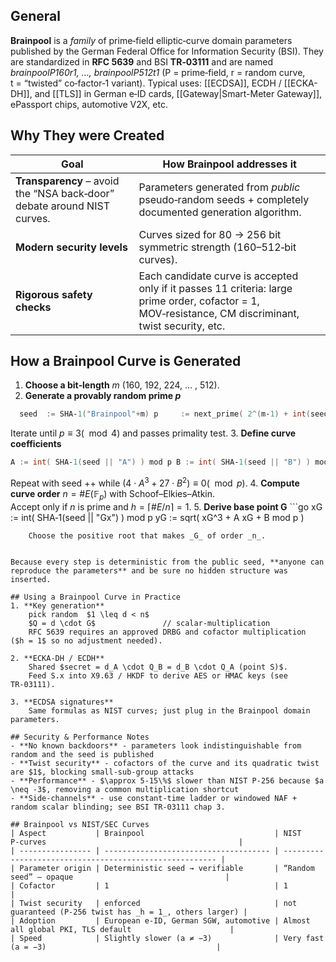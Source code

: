 ## General
**Brainpool** is a _family_ of prime‑field elliptic‑curve domain parameters published by the German Federal Office for Information Security (BSI). They are standardized in **RFC 5639** and BSI **TR‑03111** and are named _brainpoolP160r1, …, brainpoolP512t1_ (P = prime‑field, r = random curve, t = “twisted” co‑factor‑1 variant). Typical uses: [[ECDSA]], ECDH / [[ECKA-DH]], and [[TLS]] in German e‑ID cards, [[Gateway|Smart-Meter Gateway]], ePassport chips, automotive V2X, etc.


## Why They were Created
|Goal|How Brainpool addresses it|
|---|---|
|**Transparency** – avoid the “NSA back‑door” debate around NIST curves.|Parameters generated from _public_ pseudo‑random seeds + completely documented generation algorithm.|
|**Modern security levels**|Curves sized for 80 → 256 bit symmetric strength (160–512‑bit curves).|
|**Rigorous safety checks**|Each candidate curve is accepted only if it passes 11 criteria: large prime order, cofactor = 1, MOV‑resistance, CM discriminant, twist security, etc.|

## How a Brainpool Curve is Generated
1. **Choose a bit‑length** _m_ (160, 192, 224, … , 512).
2. **Generate a provably random prime _p_**
```go
  seed  := SHA‑1("Brainpool"+m) p     := next_prime( 2^(m‑1) + int(seed) mod 2^(m‑1) )
```    
Iterate until $p \equiv 3 (\mod 4)$ and passes primality test.
3. **Define curve coefficients**
```go
A := int( SHA‑1(seed || "A") ) mod p B := int( SHA‑1(seed || "B") ) mod p
```
Repeat with seed ++ while $(4\cdot A^3 + 27 \cdot B^2) \equiv 0 (\mod p)$.
4. **Compute curve order** $n = \#E(\mathbb{F}_p)$ with Schoof–Elkies–Atkin.  
    Accept only if _n_ is prime and $h = \lceil \#E / n \rceil = 1$.
5. **Derive base point G**
    ```go
   xG := int( SHA‑1(seed || "Gx") ) mod p yG := sqrt( xG^3 + A xG + B mod p ) 
```
    Choose the positive root that makes _G_ of order _n_.
    

Because every step is deterministic from the public seed, **anyone can reproduce the parameters** and be sure no hidden structure was inserted.

## Using a Brainpool Curve in Practice
1. **Key generation**
	pick random  $1 \leq d < n$
	$Q = d \cdot G$               // scalar‑multiplication
	RFC 5639 requires an approved DRBG and cofactor multiplication ($h = 1$ so no adjustment needed).

2. **ECKA‑DH / ECDH**
	Shared $secret = d_A \cdot Q_B = d_B \cdot Q_A (point S)$.
	Feed S.x into X9.63 / HKDF to derive AES or HMAC keys (see TR‑03111).

3. **ECDSA signatures**
	Same formulas as NIST curves; just plug in the Brainpool domain parameters.

## Security & Performance Notes
- **No known backdoors** - parameters look indistinguishable from random and the seed is published
- **Twist security** - cofactors of the curve and its quadratic twist are $1$, blocking small-sub-group attacks
- **Performance** - $\approx 5-15\%$ slower than NIST P-256 because $a \neq -3$, removing a common multiplication shortcut
- **Side-channels** - use constant-time ladder or windowed NAF + random scalar blinding; see BSI TR-03111 chap 3.

## Brainpool vs NIST/SEC Curves
| Aspect           | Brainpool                             | NIST P‑curves                                           |
| ---------------- | ------------------------------------- | ------------------------------------------------------- |
| Parameter origin | Deterministic seed → verifiable       | “Random seed” – opaque                                  |
| Cofactor         | 1                                     | 1                                                       |
| Twist security   | enforced                              | not guaranteed (P‑256 twist has _h = 1_, others larger) |
| Adoption         | European e‑ID, German SGW, automotive | Almost all global PKI, TLS default                      |
| Speed            | Slightly slower (a ≠ −3)              | Very fast (a = −3)                                      |